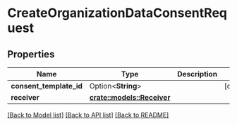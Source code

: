 # CreateOrganizationDataConsentRequest

## Properties

Name | Type | Description | Notes
------------ | ------------- | ------------- | -------------
**consent_template_id** | Option<**String**> |  | [optional]
**receiver** | [**crate::models::Receiver**](Receiver.md) |  | 

[[Back to Model list]](../README.md#documentation-for-models) [[Back to API list]](../README.md#documentation-for-api-endpoints) [[Back to README]](../README.md)


